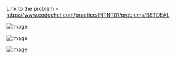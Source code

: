 Link to the problem - https://www.codechef.com/practice/INTNT01/problems/BETDEAL



![image](https://github.com/Haleshot/Competitive-Programming/assets/57552973/f59d8e0b-a34a-4a23-b2f0-feb4f3f6c637)



![image](https://github.com/Haleshot/Competitive-Programming/assets/57552973/e63daacd-3660-46b9-bdc4-df2c230a54d1)



![image](https://github.com/Haleshot/Competitive-Programming/assets/57552973/24a2a6fe-4aea-4f44-8faa-079fac69c8ae)
